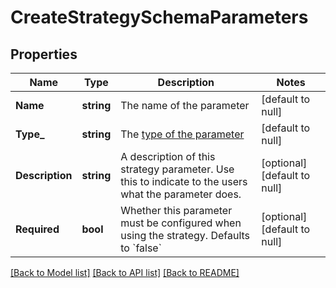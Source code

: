 # CreateStrategySchemaParameters

## Properties
Name | Type | Description | Notes
------------ | ------------- | ------------- | -------------
**Name** | **string** | The name of the parameter | [default to null]
**Type_** | **string** | The [type of the parameter](https://docs.getunleash.io/reference/custom-activation-strategies#parameter-types) | [default to null]
**Description** | **string** | A description of this strategy parameter. Use this to indicate to the users what the parameter does. | [optional] [default to null]
**Required** | **bool** | Whether this parameter must be configured when using the strategy. Defaults to &#x60;false&#x60; | [optional] [default to null]

[[Back to Model list]](../README.md#documentation-for-models) [[Back to API list]](../README.md#documentation-for-api-endpoints) [[Back to README]](../README.md)


